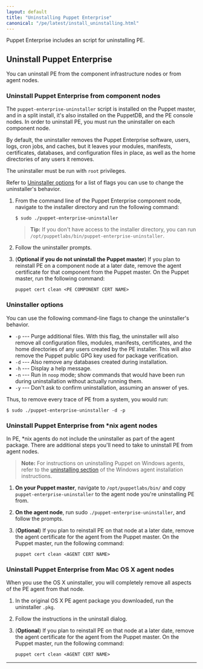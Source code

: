 ```yaml
---
layout: default
title: "Uninstalling Puppet Enterprise"
canonical: "/pe/latest/install_uninstalling.html"
---
```


Puppet Enterprise includes an script for uninstalling PE.

## Uninstall Puppet Enterprise

You can uninstall PE from the component infrastructure nodes or from agent nodes.

### Uninstall Puppet Enterprise from component nodes

The `puppet-enterprise-uninstaller` script is installed on the Puppet master, and in a split install, it's also installed on the PuppetDB, and the PE console nodes. In order to uninstall PE, you must run the uninstaller on each component node.

By default, the uninstaller removes the Puppet Enterprise software, users, logs, cron jobs, and caches, but it leaves your modules, manifests, certificates, databases, and configuration files in place, as well as the home directories of any users it removes.

The uninstaller must be run with `root` privileges.

Refer to [Uninstaller options](#uninstaller-options) for a list of flags you can use to change the uninstaller's behavior.

1. From the command line of the Puppet Enterprise component node, navigate to the installer directory and run the following command:

   ~~~
   $ sudo ./puppet-enterprise-uninstaller
   ~~~

   >**Tip:** If you don't have access to the installer directory, you can run `/opt/puppetlabs/bin/puppet-enterprise-uninstaller`.

2. Follow the uninstaller prompts.

3. (**Optional if you do not uninstall the Puppet master**) If you plan to reinstall PE on a component node at a later date, remove the agent certificate for that component from the Puppet master. On the Puppet master, run the following command:

   ~~~
   puppet cert clean <PE COMPONENT CERT NAME>
   ~~~

### Uninstaller options

You can use the following command-line flags to change the uninstaller's behavior.

* `-p` --- Purge additional files. With this flag, the uninstaller will also remove all configuration files, modules, manifests, certificates, and the home directories of any users created by the PE installer. This will also remove the Puppet public GPG key used for package verification.
* `-d` --- Also remove any databases created during installation.
* `-h` --- Display a help message.
* `-n` --- Run in `noop` mode; show commands that would have been run during uninstallation without actually running them.
* `-y` --- Don't ask to confirm uninstallation, assuming an answer of yes.

Thus, to remove every trace of PE from a system, you would run:

    $ sudo ./puppet-enterprise-uninstaller -d -p

### Uninstall Puppet Enterprise from *nix agent nodes

In PE, *nix agents do not include the uninstaller as part of the agent package. There are additional steps you'll need to take to uninstall PE from agent nodes.

>**Note:** For instructions on uninstalling Puppet on Windows agents, refer to the  [uninstalling section](./install_windows.html#uninstalling) of the Windows agent installation instructions.


1. **On your Puppet master**, navigate to `/opt/puppetlabs/bin/` and copy `puppet-enterprise-uninstaller` to the agent node you're uninstalling PE from.
2. **On the agent node**, run sudo `./puppet-enterprise-uninstaller`, and follow the prompts.
3. (**Optional**) If you plan to reinstall PE on that node at a later date, remove the agent certificate for the agent from the Puppet master. On the Puppet master, run the following command:

   ~~~
   puppet cert clean <AGENT CERT NAME>
   ~~~

### Uninstall Puppet Enterprise from Mac OS X agent nodes

When you use the OS X uninstaller, you will completely remove all aspects of the PE agent from that node.

1. In the original OS X PE agent package you downloaded, run the uninstaller `.pkg`.
2. Follow the instructions in the uninstall dialog.
3. (**Optional**) If you plan to reinstall PE on that node at a later date, remove the agent certificate for the agent from the Puppet master. On the Puppet master, run the following command:

   ~~~
   puppet cert clean <AGENT CERT NAME>
   ~~~


* * *